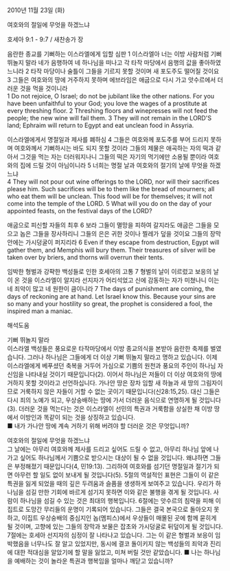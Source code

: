 2010년 11월 23일 (화)

여호와의 절일에 무엇을 하겠느냐



호세아 9:1 - 9:7 / 새찬송가  장


음란한 종교를 기뻐하는 이스라엘에게 임할 심판
1 이스라엘아 너는 이방 사람처럼 기뻐 뛰놀지 말라 네가 음행하여 네 하나님을 떠나고 각 타작 마당에서 음행의 값을 좋아하였느니라 2 타작 마당이나 술틀이 그들을 기르지 못할 것이며 새 포도주도 떨어질 것이요 
3 그들은 여호와의 땅에 거주하지 못하며 에브라임은 애굽으로 다시 가고 앗수르에서 더러운 것을 먹을 것이니라  
1 Do not rejoice, O Israel; do not be jubilant like the other nations. For you have been unfaithful to your God; you love the wages of a prostitute at every threshing floor. 2 Threshing floors and winepresses will not feed the people; the new wine will fail them.  3 They will not remain in the LORD'S land; Ephraim will return to Egypt and eat unclean food in Assyria. 

이스라엘에게서 명절일과 제사를 폐하심
4 그들은 여호와께 포도주를 부어 드리지 못하며 여호와께서 기뻐하시는 바도 되지 못할 것이라 그들의 제물은 애곡하는 자의 떡과 같아서 그것을 먹는 자는 더러워지나니 그들의 떡은 자기의 먹기에만 소용될 뿐이라 여호와의 집에 드릴 것이 아님이니라 5 너희는 명절 날과 여호와의 절기의 날에 무엇을 하겠느냐  
4 They will not pour out wine offerings to the LORD, nor will their sacrifices please him. Such sacrifices will be to them like the bread of mourners; all who eat them will be unclean. This food will be for themselves; it will not come into the temple of the LORD. 5 What will you do on the day of your appointed feasts, on the festival days of the LORD? 

애굽으로 피신할 자들의 최후
6 보라 그들이 멸망을 피하여 갈지라도 애굽은 그들을 모으고 놉은 그들을 장사하리니 그들의 은은 귀한 것이나 찔레가 덮을 것이요 그들의 장막 안에는 가시덩굴이 퍼지리라
6 Even if they escape from destruction, Egypt will gather them, and Memphis will bury them. Their treasures of silver will be taken over by briers, and thorns will overrun their tents. 

임박한 형벌과 강퍅한 백성들로 인한 호세아의 고통
7 형벌의 날이 이르렀고 보응의 날이 온 것을 이스라엘이 알지라 선지자가 어리석었고 신에 감동하는 자가 미쳤나니 이는 네 죄악이 많고 네 원한이 큼이니라
7 The days of punishment are coming, the days of reckoning are at hand. Let Israel know this. Because your sins are so many and your hostility so great, the prophet is considered a fool, the inspired man a maniac.

해석도움





기뻐 뛰놀지 말라  
이스라엘 백성들은 풍요로운 타작마당에서 이방 종교의식을 본받아 음란한 축제를 벌였습니다. 그러나 하나님은 그들에게 더 이상 기뻐 뛰놀지 말라고 명하고 있습니다. 이제 이스라엘에게 베푸셨던 축복을 거두어 가심으로 기쁨의 원천과 풍요의 주인이 하나님 자신임을 나타내실 것이기 때문입니다(2). 이어서 하나님은 저들이 더 이상 여호와의 땅에 거하지 못할 것이라고 선언하십니다. 가나안 땅은 장차 임할 새 하늘과 새 땅의 그림자이므로 거룩하지 않은 자들이 거할 수 없는 곳이기 때문입니다(신28:15,25). 대신 그들은 다시 죄의 노예가 되고, 우상숭배하는 땅에 가서 더러운 음식으로 연명하게 될 것입니다(3). 더러운 것을 먹는다는 것은 이스라엘이 선민의 특권과 거룩함을 상실한 채 이방 땅에서 이방인과 똑같이 되는 것을 상징하고 있습니다.  
■ 내가 가나안 땅에 계속 거하기 위해 버려야 할 더러운 것은 무엇입니까? 

여호와의 절일에 무엇을 하겠느냐  
그 날에는 아무리 여호와께 제사를 드리고 싶어도 드릴 수 없고, 아무리 하나님 앞에 나가고 싶어도 하나님께서 기쁨으로 받으시는 대상이 될 수 없을 것입니다. 왜냐하면 그들은 부정해졌기 때문입니다(4, 민19:13). 그리하여 여호와를 섬기던 명절일과 절기가 되면 아무런 할 일도 없이 보내게 될 것입니다(5). 5절의 역설적인 표현은 그들이 이 같은 특권을 잃게 되었을 때의 깊은 두려움과 슬픔을 생생하게 보여주고 있습니다. 우리가 하나님을 섬길 만한 기회에 바르게 섬기지 못하면 이와 같은 불행을 겪게 될 것입니다. 사람이 하나님을 섬길 수 있는 것은 최대의 행복입니다. 6절에는 앗수르의 침략을 피해 이집트로 도망간 무리들의 운명이 기록되어 있습니다. 그들은 결국 본국으로 돌아오지 못하고, 이집트 우상숭배의 중심지인 놉(멤피스)에서 우상들이 매몰된 곳에 함께 묻히게 될 것이며, 고향에 있는 그들의 장막과 보물은 잡초와 가시덩굴로 뒤덮이게 될 것입니다. 7절에는 호세아 선지자의 심정이 잘 나타나고 있습니다. 그는 이 같은 형벌과 보응이 임박했음을 너무나도 잘 알고 있었지만, 동시에 결코 돌이키지 않는 백성들의 죄악과 진리에 대한 적대심을 알았기에 할 말을 잃었고, 미쳐 버릴 것만 같았습니다.
■ 나는 하나님을 예배하는 것이 놀라운 특권과 행복임을 얼마나 깨닫고 있습니까?